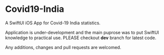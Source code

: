 # Covid19-India
A SwiftUI iOS App for Covid-19 India statistics.

Application is under-development and the main puprose was to put SwiftUI knowledge to practical use.
PLEASE checkout **dev** branch for latest code.

Any additions, changes and pull requests are welcomed.

